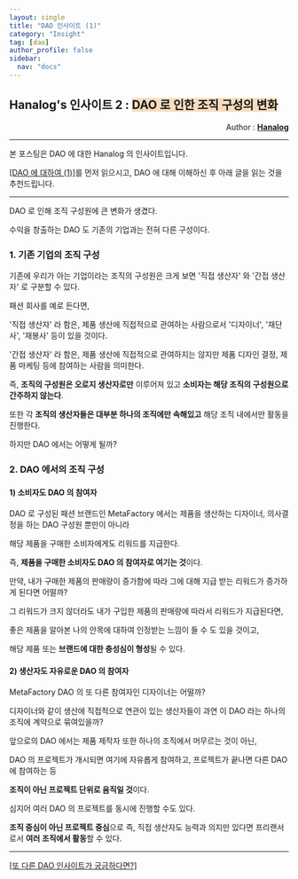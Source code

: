 ```yaml
---
layout: single
title: "DAO 인사이트 (1)"
category: "Insight"
tag: [dao]
author_profile: false
sidebar:
  nav: "docs"
---
```




## Hanalog's 인사이트 2 : <span style='background-color: #F7DDBE'>DAO 로 인한 조직 구성의 변화</span>

<div style="text-align: right"> Author : <b><a href="https://github.com/hanalog">Hanalog</a></b></div>

---

본 포스팅은 DAO 에 대한 Hanalog 의 인사이트입니다.

[[DAO 에 대하여 (1)]](https://hanalog.github.io/it/trend2/)를 먼저 읽으시고, DAO 에 대해 이해하신 후 아래 글을 읽는 것을 추천드립니다.

---





DAO 로 인해 조직 구성원에 큰 변화가 생겼다.

수익을 창출하는 DAO 도 기존의 기업과는 전혀 다른 구성이다.



### 1. 기존 기업의 조직 구성

기존에 우리가 아는 기업이라는 조직의 구성원은 크게 보면 '직접 생산자' 와 '간접 생산자' 로 구분할 수 있다.

패션 회사를 예로 든다면,

'직접 생산자' 라 함은, 제품 생산에 직접적으로 관여하는 사람으로서 '디자이너', '재단사', '재봉사' 등이 있을 것이다.

'간접 생산자' 라 함은, 제품 생산에 직접적으로 관여하지는 않지만 제품 디자인 결정, 제품 마케팅 등에 참여하는 사람을 의미한다.

즉, **조직의 구성원은 오로지 생산자로만** 이루어져 있고 **소비자는 해당 조직의 구성원으로 간주하지 않는다**.

또한 각 **조직의 생산자들은 대부분 하나의 조직에만 속해있고** 해당 조직 내에서만 활동을 진행한다.

하지만 DAO 에서는 어떻게 될까?



### 2. DAO 에서의 조직 구성

#### 1) 소비자도 DAO 의 참여자

DAO 로 구성된 패션 브랜드인 MetaFactory 에서는 제품을 생산하는 디자이너, 의사결정을 하는 DAO 구성원 뿐만이 아니라

해당 제품을 구매한 소비자에게도 리워드를 지급한다.

즉, **제품을 구매한 소비자도 DAO 의 참여자로 여기는 것**이다.

만약, 내가 구매한 제품의 판매량이 증가함에 따라 그에 대해 지급 받는 리워드가 증가하게 된다면 어떨까?

그 리워드가 크지 않더라도 내가 구입한 제품의 판매량에 따라서 리워드가 지급된다면, 

좋은 제품을 알아본 나의 안목에 대하여 인정받는 느낌이 들 수 도 있을 것이고,

해당 제품 또는 **브랜드에 대한 충성심이 형성**될 수 있다.



#### 2) 생산자도 자유로운 DAO 의 참여자

MetaFactory DAO 의 또 다른 참여자인 디자이너는 어떨까? 

디자이너와 같이 생산에 직접적으로 연관이 있는 생산자들이 과연 이 DAO 라는 하나의 조직에 계약으로 묶여있을까?

앞으로의 DAO 에서는 제품 제작자 또한 하나의 조직에서 머무르는 것이 아닌,

DAO 의 프로젝트가 개시되면 여기에 자유롭게 참여하고, 프로젝트가 끝나면 다른 DAO 에 참여하는 등 

**조직이 아닌 프로젝트 단위로 움직일 것**이다.

심지어 여러 DAO 의 프로젝트를 동시에 진행할 수도 있다.

**조직 중심이 아닌 프로젝트 중심**으로 즉, 직접 생산자도 능력과 의지만 있다면 프리랜서로서 **여러 조직에서 활동**할 수 있다.





---

[[또 다른 DAO 인사이트가 궁금하다면?]](https://hanalog.github.io/tags/#dao)



